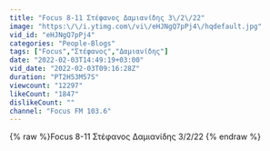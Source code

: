 ```yaml
---
title: "Focus 8-11 Στέφανος Δαμιανίδης 3\/2\/22"
image: "https:\/\/i.ytimg.com\/vi\/eHJNgQ7pPj4\/hqdefault.jpg"
vid_id: "eHJNgQ7pPj4"
categories: "People-Blogs"
tags: ["Focus","Στέφανος","Δαμιανίδης"]
date: "2022-02-03T14:49:19+03:00"
vid_date: "2022-02-03T09:16:28Z"
duration: "PT2H53M57S"
viewcount: "12297"
likeCount: "1847"
dislikeCount: ""
channel: "Focus FM 103.6"
---
```

{% raw %}Focus 8-11 Στέφανος Δαμιανίδης 3/2/22 {% endraw %}
